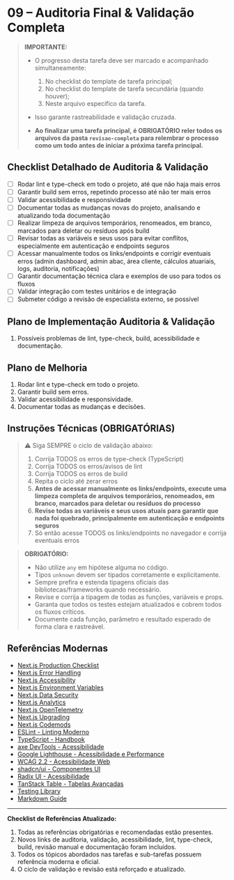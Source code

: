 # 09 – Auditoria Final & Validação Completa

> **IMPORTANTE:**
> - O progresso desta tarefa deve ser marcado e acompanhado simultaneamente:
>   1. No checklist do template de tarefa principal;
>   2. No checklist do template de tarefa secundária (quando houver);
>   3. Neste arquivo específico da tarefa.
> - Isso garante rastreabilidade e validação cruzada.
>
> - **Ao finalizar uma tarefa principal, é OBRIGATÓRIO reler todos os arquivos da pasta `revisao-completa` para relembrar o processo como um todo antes de iniciar a próxima tarefa principal.**

## Checklist Detalhado de Auditoria & Validação
- [ ] Rodar lint e type-check em todo o projeto, até que não haja mais erros
- [ ] Garantir build sem erros, repetindo processo até não ter mais erros
- [ ] Validar acessibilidade e responsividade
- [ ] Documentar todas as mudanças novas do projeto, analisando e atualizando toda documentação
- [ ] Realizar limpeza de arquivos temporários, renomeados, em branco, marcados para deletar ou resíduos após build
- [ ] Revisar todas as variáveis e seus usos para evitar conflitos, especialmente em autenticação e endpoints seguros
- [ ] Acessar manualmente todos os links/endpoints e corrigir eventuais erros (admin dashboard, admin abac, área cliente, cálculos atuariais, logs, auditoria, notificações)
- [ ] Garantir documentação técnica clara e exemplos de uso para todos os fluxos
- [ ] Validar integração com testes unitários e de integração
- [ ] Submeter código a revisão de especialista externo, se possível

## Plano de Implementação Auditoria & Validação
1. Possíveis problemas de lint, type-check, build, acessibilidade e documentação.

## Plano de Melhoria
1. Rodar lint e type-check em todo o projeto.
2. Garantir build sem erros.
3. Validar acessibilidade e responsividade.
4. Documentar todas as mudanças e decisões.

## Instruções Técnicas (OBRIGATÓRIAS)

> ⚠️ Siga SEMPRE o ciclo de validação abaixo:
> 1. Corrija TODOS os erros de type-check (TypeScript)
> 2. Corrija TODOS os erros/avisos de lint
> 3. Corrija TODOS os erros de build
> 4. Repita o ciclo até zerar erros
> 5. **Antes de acessar manualmente os links/endpoints, execute uma limpeza completa de arquivos temporários, renomeados, em branco, marcados para deletar ou resíduos do processo**
> 6. **Revise todas as variáveis e seus usos atuais para garantir que nada foi quebrado, principalmente em autenticação e endpoints seguros**
> 7. Só então acesse TODOS os links/endpoints no navegador e corrija eventuais erros

> **OBRIGATÓRIO:**
> - Não utilize `any` em hipótese alguma no código.
> - Tipos `unknown` devem ser tipados corretamente e explicitamente.
> - Sempre prefira e estenda tipagens oficiais das bibliotecas/frameworks quando necessário.
> - Revise e corrija a tipagem de todas as funções, variáveis e props.
> - Garanta que todos os testes estejam atualizados e cobrem todos os fluxos críticos.
> - Documente cada função, parâmetro e resultado esperado de forma clara e rastreável.

## Referências Modernas
- [Next.js Production Checklist](https://nextjs.org/docs/app/guides/production-checklist)
- [Next.js Error Handling](https://nextjs.org/docs/app/getting-started/error-handling)
- [Next.js Accessibility](https://nextjs.org/docs/architecture/accessibility)
- [Next.js Environment Variables](https://nextjs.org/docs/app/guides/environment-variables)
- [Next.js Data Security](https://nextjs.org/docs/app/guides/data-security)
- [Next.js Analytics](https://nextjs.org/docs/app/guides/analytics)
- [Next.js OpenTelemetry](https://nextjs.org/docs/app/guides/open-telemetry)
- [Next.js Upgrading](https://nextjs.org/docs/app/guides/upgrading)
- [Next.js Codemods](https://nextjs.org/docs/app/guides/upgrading/codemods)
- [ESLint - Linting Moderno](https://eslint.org/docs/latest/use/getting-started)
- [TypeScript - Handbook](https://www.typescriptlang.org/docs/handbook/intro.html)
- [axe DevTools - Acessibilidade](https://www.deque.com/axe/devtools/)
- [Google Lighthouse - Acessibilidade e Performance](https://developer.chrome.com/docs/lighthouse/overview/)
- [WCAG 2.2 - Acessibilidade Web](https://www.w3.org/WAI/standards-guidelines/wcag/)
- [shadcn/ui - Componentes UI](https://ui.shadcn.com/docs/components)
- [Radix UI - Acessibilidade](https://www.radix-ui.com/primitives/docs/components/tabs#accessibility)
- [TanStack Table - Tabelas Avançadas](https://tanstack.com/table/v8/docs/guide)
- [Testing Library](https://testing-library.com/)
- [Markdown Guide](https://www.markdownguide.org/)

---

**Checklist de Referências Atualizado:**
1. Todas as referências obrigatórias e recomendadas estão presentes.
2. Novos links de auditoria, validação, acessibilidade, lint, type-check, build, revisão manual e documentação foram incluídos.
3. Todos os tópicos abordados nas tarefas e sub-tarefas possuem referência moderna e oficial.
4. O ciclo de validação e revisão está reforçado e atualizado.
